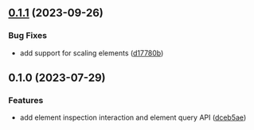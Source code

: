 

## [0.1.1](https://github.com/wang1212/zrender-inspector/compare/0.1.0...0.1.1) (2023-09-26)


### Bug Fixes

* add support for scaling elements ([d17780b](https://github.com/wang1212/zrender-inspector/commit/d17780b57b427efb263836dfe81f5465857f2cc5))

## 0.1.0 (2023-07-29)


### Features

* add element inspection interaction and element query API ([dceb5ae](https://github.com/wang1212/zrender-inspector/commit/dceb5ae74cf584757bedc1f60ec7d3acbd20ebe0))